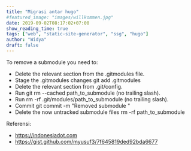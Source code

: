 ```yaml
---
title: "Migrasi antar hugo"
#featured_image: "images/willkommen.jpg"
date: 2019-09-02T08:17:02+07:00
show_reading_time: true
tags: ["web", "static-site-generator", "ssg", "hugo"]
author: "Widya"
draft: false
---
```


To remove a submodule you need to:

* Delete the relevant section from the .gitmodules file.
* Stage the .gitmodules changes git add .gitmodules
* Delete the relevant section from .git/config.
* Run git rm --cached path_to_submodule (no trailing slash).
* Run rm -rf .git/modules/path_to_submodule (no trailing slash).
* Commit git commit -m "Removed submodule "
* Delete the now untracked submodule files rm -rf path_to_submodule

Referensi:

* https://indonesiadot.com
* https://gist.github.com/myusuf3/7f645819ded92bda6677

